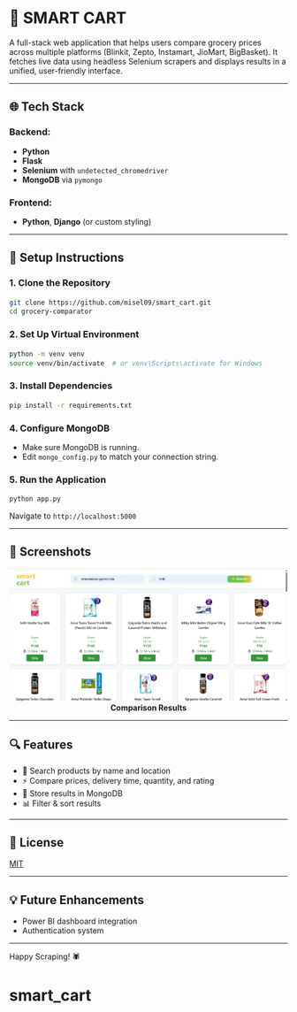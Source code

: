 # 🛒 SMART CART

A full-stack web application that helps users compare grocery prices across multiple platforms (Blinkit, Zepto, Instamart, JioMart, BigBasket). It fetches live data using headless Selenium scrapers and displays results in a unified, user-friendly interface.

---

## 🌐 Tech Stack

### Backend:

* **Python**
* **Flask**
* **Selenium** with `undetected_chromedriver`
* **MongoDB** via `pymongo`

### Frontend:

* **Python**, **Django** (or custom styling)

---

## 🔧 Setup Instructions

### 1. Clone the Repository

```bash
git clone https://github.com/misel09/smart_cart.git
cd grocery-comparator
```

### 2. Set Up Virtual Environment

```bash
python -m venv venv
source venv/bin/activate  # or venv\Scripts\activate for Windows
```

### 3. Install Dependencies

```bash
pip install -r requirements.txt
```

### 4. Configure MongoDB

* Make sure MongoDB is running.
* Edit `mongo_config.py` to match your connection string.

### 5. Run the Application

```bash
python app.py
```

Navigate to `http://localhost:5000`

---

## 📸 Screenshots
</div>

<div align="center">
  <img src="screenshots/result.png" width="600" />
  <br />
  <b>Comparison Results</b>
</div>

---

## 🔍 Features

* 🔎 Search products by name and location
* ⚡ Compare prices, delivery time, quantity, and rating
* 💾 Store results in MongoDB
* 📊 Filter & sort results

---

## 📜 License

[MIT](https://choosealicense.com/licenses/mit/)

---

## 💡 Future Enhancements

* Power BI dashboard integration
* Authentication system
  
---

Happy Scraping! 🕷️
# smart_cart

